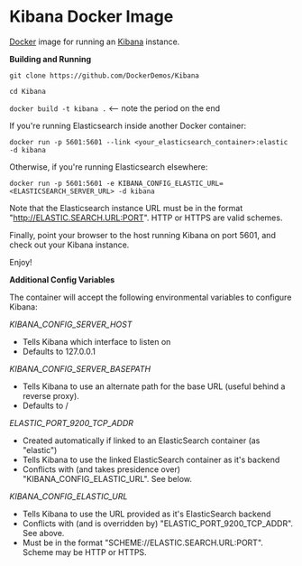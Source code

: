 Kibana Docker Image
==========================

[Docker](http://docker.io) image for running an [Kibana](https://www.elastic.co/products/kibana) instance.

__Building and Running__

`git clone https://github.com/DockerDemos/Kibana`

`cd Kibana`

`docker build -t kibana .`  \<-- note the period on the end

If you're running Elasticsearch inside another Docker container:

`docker run -p 5601:5601 --link <your_elasticsearch_container>:elastic -d kibana`

Otherwise, if you're running Elasticsearch elsewhere:

`docker run -p 5601:5601 -e KIBANA_CONFIG_ELASTIC_URL=<ELASTICSEARCH_SERVER_URL> -d kibana`

Note that the Elasticsearch instance URL must be in the format "http://ELASTIC.SEARCH.URL:PORT".  HTTP or HTTPS are valid schemes.

Finally, point your browser to the host running Kibana on port 5601, and check out your Kibana instance.

Enjoy!


__Additional Config Variables__

The container will accept the following environmental variables to configure Kibana:

*KIBANA_CONFIG_SERVER_HOST*

* Tells Kibana which interface to listen on
* Defaults to 127.0.0.1

*KIBANA_CONFIG_SERVER_BASEPATH*

* Tells Kibana to use an alternate path for the base URL (useful behind a reverse proxy).
* Defaults to /

*ELASTIC_PORT_9200_TCP_ADDR*

* Created automatically if linked to an ElasticSearch container (as "elastic")
* Tells Kibana to use the linked ElasticSearch container as it's backend
* Conflicts with (and takes presidence over) "KIBANA_CONFIG_ELASTIC_URL".  See below.

*KIBANA_CONFIG_ELASTIC_URL*

* Tells Kibana to use the URL provided as it's ElasticSearch backend
* Conflicts with (and is overridden by) "ELASTIC_PORT_9200_TCP_ADDR".  See above.
* Must be in the format "SCHEME://ELASTIC.SEARCH.URL:PORT".  Scheme may be HTTP or HTTPS.

